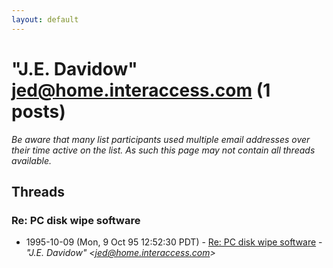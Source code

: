 ```yaml
---
layout: default
---
```


# "J.E. Davidow" <jed@home.interaccess.com> (1 posts)

_Be aware that many list participants used multiple email addresses over their time active on the list. As such this page may not contain all threads available._

## Threads

### Re: PC disk wipe software
+ 1995-10-09 (Mon, 9 Oct 95 12:52:30 PDT) - [Re: PC disk wipe software](/archive/1995/10/c309769c989806c73968711fbdb4c9e8e5fafce2ffce525adfb2f84f3f0f132c) - _"J.E. Davidow" \<jed@home.interaccess.com\>_

